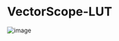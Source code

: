 # VectorScope-LUT


![image](https://github.com/HeynaPark/VectorScope-LUT/assets/90448406/39c114cf-3c64-42ee-b099-9b3fdcdb5f98)
